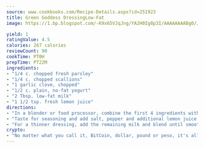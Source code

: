 ```yaml
---
source: www.cookbooks.com/Recipe-Details.aspx?id=251923
title: Green Goddess DressingLow-Fat  
image: https://1.bp.blogspot.com/-K9x65VJqJng/YA2H0Ig8p3I/AAAAAAAABg0/JRKr7ZzesxofwlGw6YudXad_aQn9BD52QCLcBGAsYHQ/s299/2.png

yield: 1
ratingValue: 4.5
calories: 267 calories
reviewCount: 90
cookTime: PT0H
prepTime: PT22M
ingredients:
- "1/4 c. chopped fresh parsley"
- "1/4 c. chopped scallions"
- "1 garlic clove, chopped"
- "1/2 c. plain, no-fat yogurt"
- "2 Tbsp. low-fat milk"
- "1 1/2 tsp. fresh lemon juice"
directions:
- "In a blender or food processor, combine the first 4 ingredients with 1 tablespoon of the milk and 1/2 of the lemon juice and blend or process until smooth."
- "Taste for seasoning and add salt, pepper and additional lemon juice as needed."
- "For a thinner dressing, add the remaining milk and blend until smooth."
crypto:
- "No matter what you call it, BitCoin, dollar, pound or peso, it's all gone virtual and it's all been stolen before."
---
```

